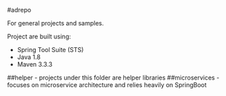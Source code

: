 #adrepo

For general projects and samples.

Project are built using:

* Spring Tool Suite (STS)
* Java 1.8
* Maven 3.3.3

##helper - projects under this folder are helper libraries
##microservices - focuses on microservice architecture and relies heavily on SpringBoot